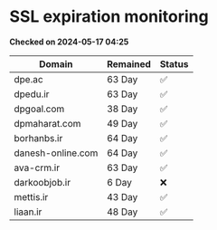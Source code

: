 # SSL expiration monitoring

**Checked on 2024-05-17 04:25**

| Domain | Remained | Status       |
|--------|----------|--------------|
| dpe.ac     | 63 Day   | ✅ |
| dpedu.ir     | 63 Day   | ✅ |
| dpgoal.com     | 38 Day   | ✅ |
| dpmaharat.com     | 49 Day   | ✅ |
| borhanbs.ir     | 64 Day   | ✅ |
| danesh-online.com     | 64 Day   | ✅ |
| ava-crm.ir     | 63 Day   | ✅ |
| darkoobjob.ir     | 6 Day   | ❌ |
| mettis.ir     | 43 Day   | ✅ |
| liaan.ir     | 48 Day   | ✅ |
